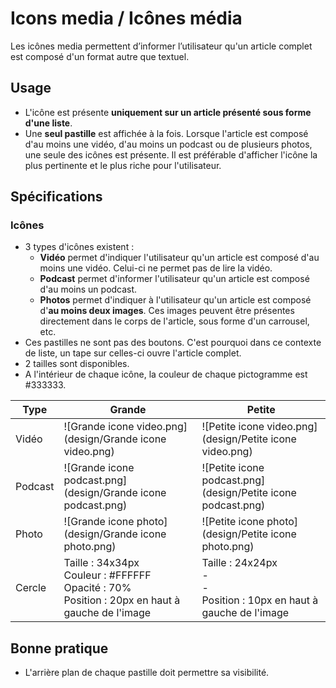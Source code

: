 # Icons media / Icônes média

Les icônes media permettent d’informer l’utilisateur qu'un article complet est composé d'un format autre que textuel.

## Usage

- L'icône est présente **uniquement sur un article présenté sous forme d'une liste**.
- Une **seul pastille** est affichée à la fois. Lorsque l'article est composé d'au moins une vidéo, d'au moins un podcast ou de plusieurs photos, une seule des icônes est présente. Il est préférable d'afficher l'icône la plus pertinente et le plus riche pour l'utilisateur.


## Spécifications

### Icônes

- 3 types d'icônes existent :
  - **Vidéo** permet d'indiquer l'utilisateur qu'un article est composé d'au moins une vidéo. Celui-ci ne permet pas de lire la vidéo.
  - **Podcast** permet d'informer l'utilisateur qu'un article est composé d'au moins un podcast.
  - **Photos** permet d'indiquer à l'utilisateur qu'un article est composé d'**au moins deux images**. Ces images peuvent être présentes directement dans le corps de l'article, sous forme d'un carrousel, etc.
- Ces pastilles ne sont pas des boutons. C'est pourquoi dans ce contexte de liste, un tape sur celles-ci ouvre l'article complet.
- 2 tailles sont disponibles.
- A l'intérieur de chaque icône, la couleur de chaque pictogramme est #333333.

Type | **Grande** | **Petite**
------------ | -------------| -------------
Vidéo | ![Grande icone video.png](design/Grande icone video.png) | ![Petite icone video.png](design/Petite icone video.png)
Podcast | ![Grande icone podcast.png](design/Grande icone podcast.png) | ![Petite icone podcast.png](design/Petite icone podcast.png)
Photo | ![Grande icone photo](design/Grande icone photo.png) | ![Petite icone photo](design/Petite icone photo.png)
Cercle | Taille : 34x34px <br> Couleur : #FFFFFF <br> Opacité : 70%  <br> Position : 20px en haut à gauche de l'image | Taille : 24x24px <br> - <br> -  <br> Position : 10px en haut à gauche de l'image


## Bonne pratique

- L'arrière plan de chaque pastille doit permettre sa visibilité.
